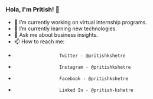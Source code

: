 ### Hola, I'm Pritish! 👋


- 🔭 I’m currently working on virtual internship programs.
- 🌱 I’m currently learning new technologies.
- 💬 Ask me about business insights.
- 📫 How to reach me: 
-                      Twitter - @pritishkshetre
-                      Instagram - @pritishkshetre
-                      Facebook - @pritishkshetre
-                      Linked In - @pritish-kshetre
